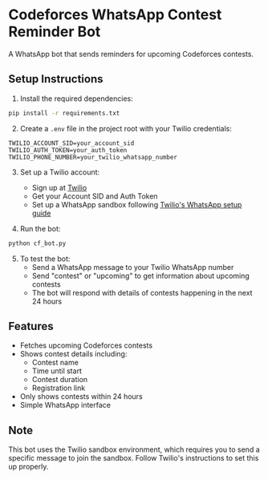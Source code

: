 # Codeforces WhatsApp Contest Reminder Bot

A WhatsApp bot that sends reminders for upcoming Codeforces contests.

## Setup Instructions

1. Install the required dependencies:
```bash
pip install -r requirements.txt
```

2. Create a `.env` file in the project root with your Twilio credentials:
```
TWILIO_ACCOUNT_SID=your_account_sid
TWILIO_AUTH_TOKEN=your_auth_token
TWILIO_PHONE_NUMBER=your_twilio_whatsapp_number
```

3. Set up a Twilio account:
   - Sign up at [Twilio](https://www.twilio.com)
   - Get your Account SID and Auth Token
   - Set up a WhatsApp sandbox following [Twilio's WhatsApp setup guide](https://www.twilio.com/docs/whatsapp/quickstart/python)

4. Run the bot:
```bash
python cf_bot.py
```

5. To test the bot:
   - Send a WhatsApp message to your Twilio WhatsApp number
   - Send "contest" or "upcoming" to get information about upcoming contests
   - The bot will respond with details of contests happening in the next 24 hours

## Features

- Fetches upcoming Codeforces contests
- Shows contest details including:
  - Contest name
  - Time until start
  - Contest duration
  - Registration link
- Only shows contests within 24 hours
- Simple WhatsApp interface

## Note

This bot uses the Twilio sandbox environment, which requires you to send a specific message to join the sandbox. Follow Twilio's instructions to set this up properly. 